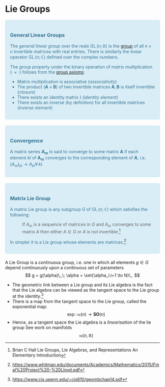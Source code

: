 Lie Groups
==========

<div style="padding:15px;margin-bottom:20px;border:1px solid transparent;border-radius:4px;color:#31708f;background-color:#d9edf7
;border-color:#bce8f1;">
    
### General Linear Groups
<!-- Here the semicolon distinguishes variables but is semantically identical to a comma -->
The *general linear group* over the reals $\operatorname{GL}(n;\mathbb{R})$ is the [group](../group.md) of all $n\times n$ invertible matrices with real entries. There is similarly the linear operator $\operatorname{GL}(n;\mathbb{C})$ defined over the complex numbers. 
    
The group property under the binary operation of matrix multiplication $(\cdot\times\cdot)$ follows from the [group axioms](../group.md#Group-Axioms):
* Matrix multiplication is associative (*associativity*)
* The product $(\mathbf{A}\times \mathbf{B})$ of two invertible matrices $\mathbf{A},\mathbf{B}$ is itself invertible (*closure*)
* There exists an identity matrix $\mathbf{\mathbb{I}}$ (*identity element*)
* There exists an inverse (by definition) for all invertible matrices (*inverse element*)
</div>

<div style="padding:15px;margin-bottom:20px;border:1px solid transparent;border-radius:4px;color:#31708f;background-color:#d9edf7
;border-color:#bce8f1;">

### Convergence
A matrix series $\mathbf{A_m}$ is said to converge to some matrix $\mathbf{A}$ if each element $kl$ of $\mathbf{A_m}$ converges to the corresponding element of $\mathbf{A}$, i.e. $(A_m)_{kl}\rightarrow A_{kl} \forall\,kl$.
</div>
    
<div style="padding:15px;margin-bottom:20px;border:1px solid transparent;border-radius:4px;color:#31708f;background-color:#d9edf7
;border-color:#bce8f1;">
    
### Matrix Lie Group
<!-- Here the semicolon distinguishes variables but is semantically identical to a comma -->
A matrix Lie group is any subgroup G of $\operatorname{GL}(n;\mathbb{C})$ which satisfies the following:
    
> If $A_m$ is a sequence of matrices in $G$ and $A_m$ converges to some matrix $A$ then either $A\in G$ or $A$ is not invertible.[^hall]
    
In simpler it is a Lie group whose elements are matrices.[^lloyd]
</div>

A Lie Group is a continuous group, i.e. one in which all elements $g \in G$ depend continuously upon a continuous set of parameters
$$
g = g(\alpha)\,,\; \alpha = \set{\alpha_i:i=1 \to N}\,.
$$

<!-- Note interesting isomorphism between SO(2) ≈ SU(1).[^lloyd]`` -->

* The geometric link between a Lie group and its Lie algebra is the fact that the Lie algebra can be viewed as the tangent space to the Lie group at the identity.[^geom]
* There is a map from the tangent space to the Lie group, called the exponential map:
  $$\exp\colon \mathfrak{so}(n) \rightarrow \mathbf{SO}(n)$$
* Hence, as a tangent space the Lie algebra is a *linearisation* of the lie group
  See work on manifolds
$$\mathfrak{so}(n, \mathbb{R})$$

[^geom]: https://www.cis.upenn.edu/~cis610/geombchap14.pdf
[^lloyd]: https://www.whitman.edu/documents/Academics/Mathematics/2015/Final%20Project%20-%20Lloyd.pdf
[^hall]: Brian С Hall Lie Groups, Lie Algebras, and Representations An Elementary Introduction
[^wien.lie-groups]: https://homepage.univie.ac.at/harold.steinacker/LieVl-2015.pdf
